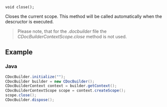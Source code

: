 `void close();`

Closes the current scope. This method will be called automatically when the descructor is executed.

> Please note, that for the *.docbuilder* file the *CDocBuilderContextScope.close* method is not used.

## Example

### Java

``` java
CDocBuilder.initialize("");
CDocBuilder builder = new CDocBuilder();
CDocBuilderContext context = builder.getContext();
CDocBuilderContextScope scope = context.createScope();
scope.close();
CDocBuilder.dispose();
```
